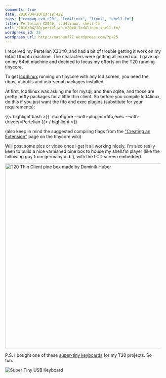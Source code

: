 ```yaml
---
comments: true
date: 2010-04-20T13:19:42Z
tags: ["compaq-evo-t20", "lcd4linux", "linux", "shell-fm"]
title: Pertelian X2040, lcd4linux, shell-fm
url: /2010/04/20/pertelian-x2040-lcd4linux-shell-fm/
wordpress_id: 25
wordpress_url: http://nathanf77.wordpress.com/?p=25
---
```


I received my Pertelian X2040, and had a bit of trouble getting it work on my 64bit Ubuntu machine.
The characters were getting all mixed up. 
I gave up on my 64bit machine and decided to focus my efforts on the T20 running tinycore.

To get <a href="http://lcd4linux.bulix.org/">lcd4linux</a> running on tinycore with any lcd screen,
you need the dbus, usbutils and usb-serial packages installed.

At first, lcd4linux was asking me for mysql, and then sqlite, and those are pretty hefty
packages for a little thin client. So before you compile lcd4linux,
do this if you just want the fifo and exec plugins (substitute for your requirements):

{{< highlight bash >}}
./configure --with-plugins=fifo,exec --with-drivers=Pertelian
{{< / highlight >}}

(also keep in mind the suggested compiling flags from the
<a href="http://wiki.tinycorelinux.com/tiki-index.php?page=Creating+Extensions">"Creating an Extension"</a>
page on the tinycore wiki)

Will post some pics or video once I get it all working nicely.
I'm also really keen to build a nice varnished pine box to house my shell.fm player
(like the following guy from germany did..), with the LCD screen embedded.

<img style="width: 600px;" class="lightbox" alt="T20 Thin Client pine box made by Dominik Huber" src="/images/posts/2010/04/thinclient.jpg" />

P.S. I bought one of these <a href="http://usb.brando.com/prod_detail.php?prod_id=00666">super-tiny keyboards</a>
for my T20 projects. So fun.

<img alt="Super Tiny USB Keyboard" src="/images/posts/2010/04/supertiny-keyboard.jpg" />
